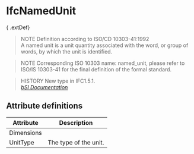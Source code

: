 IfcNamedUnit
============
{ .extDef}  
> NOTE  Definition according to ISO/CD 10303-41:1992  
> A named unit is a unit quantity associated with the word, or group of words,
> by which the unit is identified.  
  
> NOTE  Corresponding ISO 10303 name: named_unit, please refer to ISO/IS
> 10303-41 for the final definition of the formal standard.  
  
> HISTORY  New type in IFC1.5.1.  
[ _bSI
Documentation_](https://standards.buildingsmart.org/IFC/DEV/IFC4_2/FINAL/HTML/schema/ifcmeasureresource/lexical/ifcnamedunit.htm)


Attribute definitions
---------------------
| Attribute   | Description           |
|-------------|-----------------------|
| Dimensions  |                       |
| UnitType    | The type of the unit. |


